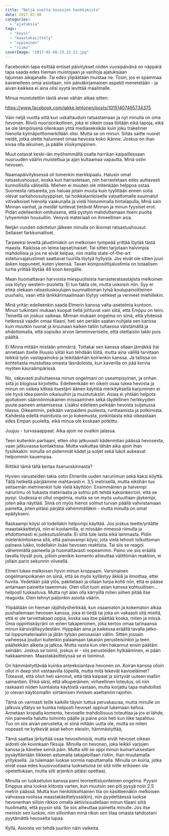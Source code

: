 ```yaml
---
title: "Neljä vuotta housujen hankkimista"
date: 2017-02-08
categories: 
  - "ajatuksia"
tags: 
  - "koysi"
  - "maastakasittely"
  - "oppiminen"
  - "riimu"
coverImage: "2017-02-08-23.22.12.jpg"
---
```


Facebookin tapa esittää entiset päivitykset niiden vuosipäivänä on näppärä tapa saada edes hieman muistojaan ja vanhoja ajatuksiaan tajunnan aikajanalle. Tai edes ylipäätään muistaa ne. Tosin, jos ei spammaa kavereilleen omia asioitaan, niin päiväkirjamainen aspekti menetetään - ja aivan kaikkea ei aina olisi syytä levittää maailmalle.

<!--more-->

Minua muistutettiin tästä aivan vähän aikaa sitten:

https://www.facebook.com/jakke.lehtonen/posts/10151407495734375

Vain neljä vuotta siitä kun uskaltauduin ratsastamaan ja nyt minulla on oma hevonen. Riiviö nuorisorikollinen, joka ei oikein osaa töitään eikä tapoja, eikä se ole lämpöisenä ollenkaan yhtä mediaseksikäs kuin joku trakehner hienolla kylmäpolttomerkillään olisi. Mutta se on minun. Siitäs saitte nuoret neidit, jotka olette halunneet omaa hevosta koko ikänne. Joskus on ihan kivaa olla aikuinen, ja päälle viisikymppinen.

Muut ostavat keski-iän myöhemmällä osalla harrikan kaipaillessaan nuoruuden väärin muistettua ja ajan kultaamaa vapautta. Minä ostin hevosen.

Naamapäivityksessä oli toinenkin merkkipaalu. Halusin omat ratsastushousut, koska kun harrastetaan, niin harrastetaan edes auttavasti kunnollisilla välineillä. Miehen ei muuten ole mitenkään helppoa ostaa Suomesta ratsareita, jos haluaa jotain muuta kuin tyyliltään ennen sotia olevat sarkahousutyyppiset, tai hoikkalantioiselle vatsattomalle suunnatut vitivalkoiset hienolla vaakunalla ja vielä hienommalla hintalapulla, Minä sain Minnan vanhat, ja meidät tuntevat tietävät Minnan ja minun fyysiset erot. Pidän edelleenkin omituisena, että pystyin mahduttamaan itseni puolta lyhyemmän housuihin. Venyvä materiaali on ihmeellinen asia.

Neljän vuoden odottelun jälkeen minulla on ikiomat ratsastushousut. Sellaiset farkkumalliset.

Tarpeeksi leveitä jalustimiakin on melkoisen tympeää yrittää löytää tästä maasta. Kaikissa on leima lapset/naiset. Tai sitten tarjotaan halvimpia mahdollisia ja jos ne eivät kelpaa, niin mallia state-of-the-art esteturvajalustimet saattavat tuurilla löytyä hyllystä. Jos eivät ole sitten juuri äsken loppuneet, kuten yleensä. Tavan komposiittijalustimia on totaalisen turha yrittää löytää 46 koon kengälle.

Maan huomattavan harvoista miespuolisista harrasteratsastajista melkoinen osa löytyy western-puolelta. Ei tuo fakta ole, mutta uskoisin niin. Syy ei ehkä olekaan ratsastuskoulujen suunnattoman tylsä koulupainoitteinen puuhailu, vaan että länkkärimaailmaan löytyy vehkeet ja vermeet miehillekin.

Minä yritän edelleenkin saada Elmerin kanssa valta-asetelmia kuntoon. Minun tulkintani mukaan kuopat tiellä johtuvat vain siitä, että Emppu on teini. Teineillä on joskus vaikeaa. Minnan mukaan ongelma on siinä, että yhdessä hetkessä vaadin omaa tilaani, heti sen perään saatan nuhjata sen kanssa kuin muutkin ruunat ja kruunaan kaiken talliin tultaessa väistämällä ja ehdottomalla, että sopisiko arvon lämminveriselle, että otettaisiin takki pois päältä.

Ei Minna mitään mistään ymmärrä, Tottakai sen kanssa ollaan jämäkkä (tai annetaan itselle illuusio siitä) kun tehdään töitä, mutta aina välillä tarvitaan leikkiä työn vastapainoksi ja leikitäänhän koirienkin kanssa. Ja tallissa on kohteliasta muistuttaa omasta läsnäolosta, kun kaverilla on pää korvia myöten kauraämpärissä.

No, vakavasti puhuttaessa minun ongelmani on useampisyinen, ja onhan siitä jo blogissa kirjoitettu. Edelleenkään en oikein osaa lukea hevosta ja minun on vaikea kitkeä itsestäni äänen käyttöä merkityksellä karjuminen ei ole hyvä idea pieniin oikaisuihin ja muistutuksiin. Asiaa ei yhtään helpota ajoituksen säännönmukainen missaaminen sekä täydellinen herkkyyden puute paineen antamisessa. Lisäksi edelleen pelkään hevosta suljetussa tilassa. Oikeammin, pelkään varpaideni puolesta, runttaamista ja potkimista. Kahdesta edellä mainitusta on jo kokemusta, jonkinlaista eikä oikeastaan edes Empan puolelta, eikä minua ole koskaan potkittu.

Juujuu - turvasaappaat. Aika ajoin ne ovatkin jalassa.

Teen kuitenkin parhaani, etten olisi jatkuvasti kädenmitan päässä hevosesta, vaan jatkuvassa kontaktissa. Mutta vaikuttaa tähän aika ajoin ihan fysiikkakin: minulla on pidemmät kädet ja soljet sekä lukot aukeavat helpommin kauempaa.

Riittikö tämä tällä kertaa itseruoskinnasta?

Hyvien varusteiden takia ostin Elmerille uuden naruriimun sekä kaksi köyttä. Tällä hetkellä pärjäämme mahtavasti n. 3,5 metrisellä, mutta eiköhän tuo seitsemän metrinenkin tule vielä käyttöön. Ensimmäinen ja halvempi naruriimu oli liukasta materiaalia ja solmu piti tehdä kaksinkerroin, että se pysyi. Uudessa ei ollut ongelmia, mutta se on myös uutuuttaan jäykempi, joten aika näyttää. Siinä on myös hienot solmut turvan päällä vahvistamaan painetta, joten pitäisi pärjätä vähemmälläkin - mutta minulla on omat epäilykseni.

Raskaampi köysi oli todellakin helpompi käyttää. Jos joskus teette/yritätte maastakäsittelyä, niin ei kuolaimilla, ei missään nimessä riimulla ja ehdottomasti ei juoksutusliinalla. Ei siitä tule lasta eikä lammasta. Pidin mielenkiintoisena sitä, että painavampi köysi, jota vielä tehosti tolkuttoman painava lukko, todellakin lisäsi hevosen reaktiota. Tai siis se reagoi vähemmällä paineella ja huomattavasti nopeammin. Paino vie siis eräällä tavalla löysät pois, jolloin pienikin komento aiheuttaa välittömän reaktion, ei jollain parin sekunnin viiveellä.

Elmeri lukee melkoisen hyvin minun kroppaani. Varsinainen ongelmanpoikanen on siinä, että se myös kyllästyy äkkiä ja ilmoittaa, ettei huvita. Vedetään pää ylös, pakitetaan ja ollaan turpa kohti niin, että ei pääse antamaan painetta taaemmas. Olen ollut tuon asian kanssa kohtuullisen... helposti tuskastuva. Mutta nyt alan olla kärryillä miten siihen pitää itse reagoida. Olen tehnyt paljonkin asioita väärin.

Ylipäätään on hieman räjähdysherkkää, kun osaamaton ja kokematon alkaa puuhailemaan hevosen kanssa, joka ei tiedä tai joka on vakaasti sitä mieltä, että ei ole tarvettakaan oppia, koska saa itse päättää koska, miten ja missä. Oma oppimiskäyräni on einen takaperoinen, joka kertoo omaa tarinaansa minun kärsivällisyydestäni. Hyppään aina ja kaikessa eräällä tavalla jatko- tai loppumateriaaliin ja jätän tylsän perusasian väliin. Sitten jossain vaiheessa joudun kuitenkin palaamaan takaisin perusteisiinkin ja teen päällekkäin alkeita ja jatkoa. Mutta vasta kun olen hakannut ensin päätäni seinään. Joskus se toimii, joskus ei - siis perusteiden hylkääminen, ei pään hakkaaminen. Maastakäsittelyssä se ei toiminut.

On hämmästyttävää kuinka anteeksiantava hevonen on. Koiran kanssa olisin ollut in deep shit vastaavilla töpeillä, mutta mitä tekevät kavioeläimet? Toteavat, että olisit heti sanonut, että tätä kaipaat ja siirtyvät uuteen malliin samantien. Ehkä siksi, että alkuperäinen, virheellinen toteutus, oli niin raskaasti niiden luontaista käytöstä vastaan, mutta korjattu tapa mahdollisti jo olevan käytösmallin siirtämisen ihmisen asettamiin rajoihin.

Tämä on varmasti teille kaikille täysin tuttua peruskauraa, mutta minulle on jatkuva yllätys se kuinka helposti hevoset oppivat lukemaan kehoa. Annetaan kropalla komento, hevoselle mahdollisuus toteuttaa ja jos ei lähde, niin paineella haluttu toiminto päälle ja paine pois heti kun liike tapahtuu. Tuo on siis aivan perusteita, ei siinä mitään uutta ole, mutta se miten nopeasti ne kytkevät asiat kehon eleisiin, hämmästyttää,

Tämä saattaa järkyttää osaa hevosihmisiä, mutta eivät hevoset oikean aidosti ole kovinkaan fiksuja. Minulla on hevonen, joka leikkii varjojen kanssa ja kävelee seiniä päin. Mutta silti se oppi minun kumarruksestani pysäyttämään liikkeen astumalla takajaloillaan ristiin, ihan muutamalla yrityksellä. Ja tulemaan luokse sormia naputtamalla. Minulla on koiria, jotka eivät osaa edes kuusivuotiaana luoksetuloa (ei sitä niille erikseen ole opetettukaan, mutta silti arjenkin pitäisi opettaa).

Minulla on luoksetulon kanssa pieni teoreettisluonteinen ongelma. Pyysin Emppua aina luokse kiitosta varten, kun muutoin sen piti pysyä noin 2,5 metrin päässä. Mutta kun henkilökohtainen tila on käsitteenäkin melkoisen vahvassa roolissa maastakäsittelyssä(kin), niin pyydettäessä luokse hevonenhan silloin rikkoo omalla aktiivisuudellaan minun tilaani siitä huolimatta, että pyysin sitä. Se siis aiheuttaa painetta minulle. Jos itse menisin sen luokse, niin silloinhan minä rikon sen tilaa omasta tahdostani pyytämättä hevoselta lupaa.

Kyllä, Asioista voi tehdä juurikin näin vaikeita.
